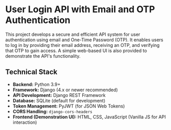 # User Login API with Email and OTP Authentication
This project develops a secure and efficient API system for user authentication using email and One-Time Password (OTP). It enables users to log in by providing their email address, receiving an OTP, and verifying that OTP to gain access. A simple web-based UI is also provided to demonstrate the API's functionality.
## Technical Stack

* **Backend:** Python 3.9+
* **Framework:** Django (4.x or newer recommended)
* **API Development:** Django REST Framework
* **Database:** SQLite (default for development)
* **Token Management:** PyJWT (for JSON Web Tokens)
* **CORS Handling:** `django-cors-headers`
* **Frontend (Demonstration UI):** HTML, CSS, JavaScript (Vanilla JS for API interaction)
